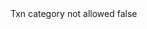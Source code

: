 <?xml version="1.0" encoding="UTF-8"?>
<CustomMetadata xmlns="http://soap.sforce.com/2006/04/metadata">
    <label>Txn category not allowed</label>
    <protected>false</protected>
</CustomMetadata>
